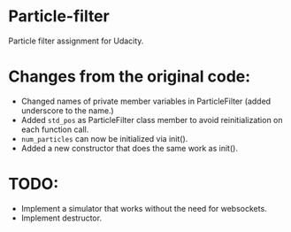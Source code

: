 # Particle-filter
Particle filter assignment for Udacity.

# Changes from the original code:
* Changed names of private member variables in ParticleFilter (added underscore to the name.)
* Added `std_pos` as ParticleFilter class member to avoid reinitialization on each function call.
* `num_particles` can now be initialized via init().
* Added a new constructor that does the same work as init().


# TODO:
* Implement a simulator that works without the need for websockets.
* Implement destructor.
